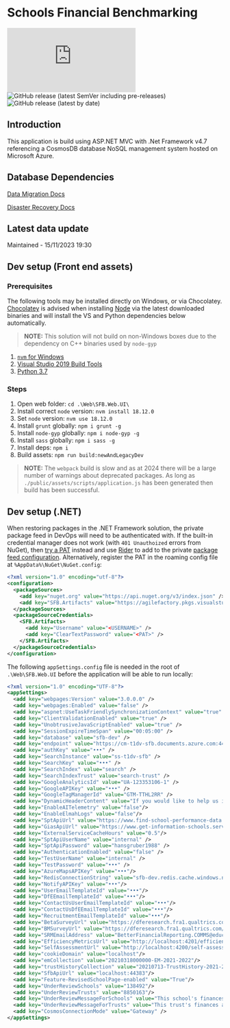 # Schools Financial Benchmarking

[![Build Status](https://agilefactory.visualstudio.com/Financial%20Benchmarking/_apis/build/status/SFB.Web.Application?branchName=master)](https://agilefactory.visualstudio.com/Financial%20Benchmarking/_build/latest?definitionId=471&branchName=master) ![GitHub release (latest SemVer including pre-releases)](https://img.shields.io/github/v/release/DFEAGILEDEVOPS/schools-financial-benchmarking?include_prereleases) ![GitHub release (latest by date)](https://img.shields.io/github/v/release/DFEAGILEDEVOPS/schools-financial-benchmarking)

## Introduction
This application is build using ASP.NET MVC with .Net Framework v4.7 referencing a CosmosDB database NoSQL management system hosted on Microsoft Azure.

## Database Dependencies

[Data Migration Docs](data-migration.md)

[Disaster Recovery Docs](disaster-recovery.md)

## Latest data update

Maintained - 15/11/2023 19:30

## Dev setup (Front end assets)

### Prerequisites

The following tools may be installed directly on Windows, or via Chocolatey. [Chocolatey](https://chocolatey.org/) is advised when installing [Node](https://nodejs.org/en) via the latest downloaded binaries and will install the VS and Python dependencies below automatically.

> **NOTE:** This solution will not build on non-Windows boxes due to the dependency on C++ binaries used by `node-gyp`

1. [`nvm` for Windows](https://github.com/coreybutler/nvm-windows)
1. [Visual Studio 2019 Build Tools](https://my.visualstudio.com/Downloads?q=visual%20studio%202019&wt.mc_id=o~msft~vscom~older-downloads)
1. [Python 3.7](https://www.python.org/downloads/release/python-379/)

### Steps

1. Open web folder: `cd .\Web\SFB.Web.UI\`
1. Install correct `node` version: `nvm install 18.12.0`
1. Set `node` version: `nvm use 18.12.0`
1. Install `grunt` globally: `npm i grunt -g`
1. Install `node-gyp` globally: `npm i node-gyp -g`
1. Install `sass` globally: `npm i sass -g`
1. Install deps: `npm i`
1. Build assets: `npm run build:newAndLegacyDev`

> **NOTE:** The `webpack` build is slow and as at 2024 there will be a large number of warnings about deprecated packages. As long as `./public/assets/scripts/application.js` has been generated then build has been successful.

## Dev setup (.NET)

When restoring packages in the .NET Framework solution, the private package feed in DevOps will need to be authenticated with. If the built-in credential manager does not work (with `401 Unauthoized` errors from NuGet), then [try a PAT](https://learn.microsoft.com/en-us/azure/devops/organizations/accounts/use-personal-access-tokens-to-authenticate) instead and use [Rider](https://www.jetbrains.com/rider/) to add to the private [package feed configuration](https://www.jetbrains.com/help/rider/Using_NuGet.html#credential-providers-for-private-nuget-feeds). Alternatively, register the PAT in the roaming config file at `%AppData%\NuGet\NuGet.config`:

```xml
<?xml version="1.0" encoding="utf-8"?>
<configuration>
  <packageSources>
    <add key="nuget.org" value="https://api.nuget.org/v3/index.json" />
    <add key="SFB.Artifacts" value="https://agilefactory.pkgs.visualstudio.com/fc33e3f0-e73b-466d-837a-10cad68c664e/_packaging/SFB.Artifacts/nuget/v3/index.json" />
  </packageSources>
  <packageSourceCredentials>
    <SFB.Artifacts>
      <add key="Username" value="<USERNAME>" />
      <add key="ClearTextPassword" value="<PAT>" />
    </SFB.Artifacts>
  </packageSourceCredentials>
</configuration>
```

The following `appSettings.config` file is needed in the root of `.\Web\SFB.Web.UI` before the application will be able to run locally:

```xml
<?xml version="1.0" encoding="UTF-8"?>
<appSettings>
  <add key="webpages:Version" value="3.0.0.0" />
  <add key="webpages:Enabled" value="false" />
  <add key="aspnet:UseTaskFriendlySynchronizationContext" value="true" />
  <add key="ClientValidationEnabled" value="true" />
  <add key="UnobtrusiveJavaScriptEnabled" value="true" />
  <add key="SessionExpireTimeSpan" value="00:05:00" />
  <add key="database" value="sfb-dev" />
  <add key="endpoint" value="https://cm-t1dv-sfb.documents.azure.com:443/" />
  <add key="authKey" value="•••" />
  <add key="SearchInstance" value="ss-t1dv-sfb" />
  <add key="SearchKey" value="•••" />
  <add key="SearchIndex" value="search" />
  <add key="SearchIndexTrust" value="search-trust" />
  <add key="GoogleAnalyticsId" value="UA-123353106-1" />
  <add key="GoogleAPIKey" value="•••" />
  <add key="GoogleTagManagerId" value="GTM-TTHL2RR" />
  <add key="DynamicHeaderContent" value="If you would like to help us improve the usability of the beta site through a testing session, please email &#x3C;a href=&#x22;mailto:school.resourcemanagement@education.gov.uk&#x22; target=&#x22;_top&#x22;&#x3E;school.resourcemanagement@education.gov.uk&#x3C;span class=&#x22;visuallyhidden&#x22;&#x3E; Email link&#x3C;/span&#x3E;&#x3C;/a&#x3E;" />
  <add key="EnableAITelemetry" value="false"/>
  <add key="EnableElmahLogs" value="false"/>
  <add key="SptApiUrl" value="https://www.find-school-performance-data.service.gov.uk" />
  <add key="GiasApiUrl" value="https://www.get-information-schools.service.gov.uk" />
  <add key="ExternalServiceCacheHours" value="0.5"/>
  <add key="SptApiUserName" value="internal" />
  <add key="SptApiPassword" value="hansgruber1988" />
  <add key="AuthenticationEnabled" value="false" />
  <add key="TestUserName" value="internal" />
  <add key="TestPassword" value="•••" />
  <add key="AzureMapsAPIKey" value="•••"/>
  <add key="RedisConnectionString" value="sfb-dev.redis.cache.windows.net:6380,password=•••,ssl=True,abortConnect=False,sslprotocols=tls12"/>
  <add key="NotifyAPIKey" value="•••"/>
  <add key="UserEmailTemplateId" value="•••"/>
  <add key="DfEEmailTemplateId" value="•••"/>
  <add key="ContactUsUserEmailTemplateId" value="•••"/>
  <add key="ContactUsDfEEmailTemplateId" value="•••"/>
  <add key="RecruitmentEmailTemplateId" value="•••"/>
  <add key="BetaSurveyUrl" value="https://dferesearch.fra1.qualtrics.com/jfe/form/SV_cUt5o7hpEyXBUOh"/>
  <add key="BMSurveyUrl" value="https://dferesearch.fra1.qualtrics.com/jfe/form/SV_1ZV7aparOQ145OR"/>
  <add key="SRMEmailAddress" value="BetterFinancialReporting.COMMS@education.gov.uk"/>
  <add key="EfficiencyMetricsUrl" value="http://localhost:4201/efficiency-metric"/>
  <add key="SelfAssessmentUrl" value="http://localhost:4200/self-assessment"/>
  <add key="cookieDomain" value="localhost"/>
  <add key="emCollection" value="20210318000000-EM-2021-2022"/>
  <add key="trustHistoryCollection" value="20210713-TrustHistory-2021-2022"/>
  <add key="SfbApiUrl" value="localhost:44383"/>
  <add key="Feature-RevisedSchoolPage-enabled" value="True"/>
  <add key="UnderReviewSchools" value="138492"/>
  <add key="UnderReviewTrusts" value="8850163"/>
  <add key="UnderReviewMessageForSchools" value="This school's finances are currently under review and may be amended."/>
  <add key="UnderReviewMessageForTrusts" value="This trust's finances are currently under review and may be amended."/>
  <add key="CosmosConnectionMode" value="Gateway" />
</appSettings>
```
